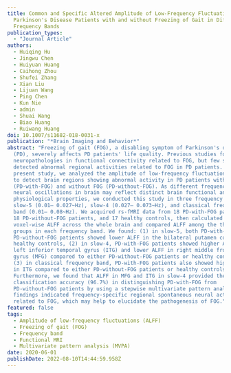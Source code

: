 ```yaml
---
title: Common and Specific Altered Amplitude of Low-Frequency Fluctuations in
  Parkinson's Disease Patients with and without Freezing of Gait in Different
  Frequency Bands
publication_types:
  - "Journal Article"
authors:
  - Huiqing Hu
  - Jingwu Chen
  - Huiyuan Huang
  - Caihong Zhou
  - Shufei Zhang
  - Xian Liu
  - Lijuan Wang
  - Ping Chen
  - Kun Nie
  - admin
  - Shuai Wang
  - Biao Huang
  - Ruiwang Huang
doi: 10.1007/s11682-018-0031-x
publication: "*Brain Imaging and Behavior*"
abstract: "Freezing of gait (FOG), a disabling symptom of Parkinson's disease
  (PD), severely affects PD patients' life quality. Previous studies found
  neuropathologies in functional connectivity related to FOG, but few studies
  detected abnormal regional activities related to FOG in PD patients. In the
  present study, we analyzed the amplitude of low-frequency fluctuations (ALFF)
  to detect brain regions showing abnormal activity in PD patients with FOG
  (PD-with-FOG) and without FOG (PD-without-FOG). As different frequencies of
  neural oscillations in brain may reflect distinct brain functional and
  physiological properties, we conducted this study in three frequency bands,
  slow-5 (0.01– 0.027~Hz), slow-4 (0.027– 0.073~Hz), and classical frequency
  band (0.01– 0.08~Hz). We acquired rs-fMRI data from 18 PD-with-FOG patients,
  18 PD-without-FOG patients, and 17 healthy controls, then calculated
  voxel-wise ALFF across the whole brain and compared ALFF among the three
  groups in each frequency band. We found: (1) in slow-5, both PD-with-FOG and
  PD-without-FOG patients showed lower ALFF in the bilateral putamen compared to
  healthy controls, (2) in slow-4, PD-with-FOG patients showed higher ALFF in
  left inferior temporal gyrus (ITG) and lower ALFF in right middle frontal
  gyrus (MFG) compared to either PD-without-FOG patients or healthy controls,
  (3) in classical frequency band, PD-with-FOG patients also showed higher ALFF
  in ITG compared to either PD-without-FOG patients or healthy controls.
  Furthermore, we found that ALFF in MFG and ITG in slow-4 provided the highest
  classification accuracy (96.7%) in distinguishing PD-with-FOG from
  PD-without-FOG patients by using a stepwise multivariate pattern analysis. Our
  findings indicated frequency-specific regional spontaneous neural activity
  related to FOG, which may help to elucidate the pathogenesis of FOG."
featured: false
tags:
  - Amplitude of low-frequency fluctuations (ALFF)
  - Freezing of gait (FOG)
  - Frequency band
  - Functional MRI
  - Multivariate pattern analysis (MVPA)
date: 2020-06-01
publishDate: 2022-08-10T14:44:59.958Z
---
```

